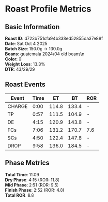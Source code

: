 # Roast Profile Metrics

## Basic Information
**Roast ID**: d723b751cfa94b338ed52855da37e88f  
**Date**: Sat Oct 4 2025  
**Batch Size**: 150.0g → 130.0g  
**Beans**: guatemala 2024/04 old beans\n  
**Color**: 0  
**Weight Loss**: 13.3%  
**DTR**: 43/29/29  

## Roast Events

| Event | Time | ET | BT | ROR |
|-------|------|----|----|-----|
| CHARGE | 0:00 | 114.8 | 133.4 | - |
| TP | 0:57 | 111.5 | 104.9 | - |
| DE | 4:15 | 120.9 | 143.8 | - |
| FCs | 7:06 | 131.2 | 170.7 | 7.6 |
| SCs | 4:50 | 122.4 | 147.8 | - |
| DROP | 9:58 | 136.0 | 184.5 | - |

## Phase Metrics
**Total Time**: 11:09  
**Dry Phase**: 4:15 (ROR: 11.8)  
**Mid Phase**: 2:51 (ROR: 9.5)  
**Finish Phase**: 2:52 (ROR: 4.8)  
**Total ROR**: 8.8  
